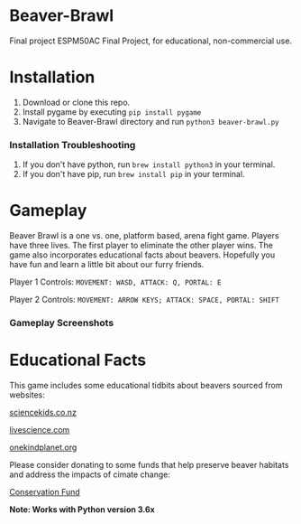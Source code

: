 # Beaver-Brawl

Final project ESPM50AC Final Project, for educational, non-commercial use.

# Installation

1. Download or clone this repo.
2. Install pygame by executing `pip install pygame`
3. Navigate to Beaver-Brawl directory and run `python3 beaver-brawl.py`

### Installation Troubleshooting

1. If you don't have python, run `brew install python3` in your terminal.
2. If you don't have pip, run `brew install pip` in your terminal.

# Gameplay

Beaver Brawl is a one vs. one, platform based, arena fight game. Players have three lives. The first player to eliminate the other player wins. The game also incorporates educational facts about beavers. Hopefully you have fun and learn a little bit about our furry friends.

Player 1 Controls: `MOVEMENT: WASD, ATTACK: Q, PORTAL: E`

Player 2 Controls: `MOVEMENT: ARROW KEYS; ATTACK: SPACE, PORTAL: SHIFT`


### Gameplay Screenshots


# Educational Facts

This game includes some educational tidbits about beavers sourced from websites:

[sciencekids.co.nz](http://www.sciencekids.co.nz/sciencefacts/animals/beaver.html)

[livescience.com](https://www.livescience.com/52460-beavers.html)

[onekindplanet.org](https://onekindplanet.org/animal/beaver/)

Please consider donating to some funds that help preserve beaver habitats and address the impacts of cimate change:


[Conservation Fund](https://www.conservationfund.org/our-work/water-conservation/wetland-conservation)

[National Wildlife Fund]:(https://online.nwf.org/site/Donation2?idb=1029862607&DONATION_LEVEL_ID_SELECTED=5441&df_id=42156&mfc_pref=T&42156.donation=form1&idb=[[S76:idb]])

**Note: Works with Python version 3.6x**